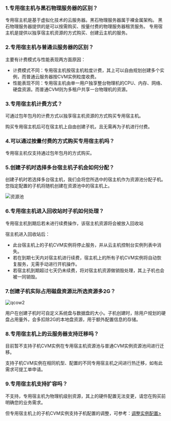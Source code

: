 ### 1.专用宿主机与黑石物理服务器的区别？

专用宿主机是基于虚拟化技术的云服务器。黑石物理服务器属于裸金属架构。
黑石物理服务器提供的是可以按需购买、按量付费的物理服务器租赁服务。
专用宿主机是提供以独享宿主机资源的方式购买、创建云主机的服务。

### 2.专用宿主机与普通云服务器的区别？

主要有计费模式与性能表现两方面原因：

- 计费模式不同：专用宿主机按宿主机粒度计费，其上可以自由规划创建多个实例，而普通云服务器按CVM实例粒度收费。
- 性能表现不同：专用宿主机由单一用户独享整台物理机的CPU、内存、网络、硬盘资源。而普通CVM则为多租户共享一台物理机的资源。



### 3.专用宿主机计费方式？

可通过包年包月的计费方式以独享宿主机资源的方式购买专用宿主机。

购买专用宿主机后可在宿主机上自由创建子机，且无需再为子机进行付费。

### 4.可以通过按量付费的方式购买专用宿主机吗？

专用宿主机仅支持通过包年包月的方式购买。

### 5.创建子机时选择多台宿主机子机会如何分配？

创建子机时若选择多台宿主机，我们会将您所选中的宿主机作为资源池分配子机。您指定配置的子机将随机创建在资源池中的宿主机上。

![资源池](http://mc.qcloudimg.com/static/img/3d4bff8cd2e0f24d395641f7a9284078/image.png)

### 6.专用宿主机进入回收站时子机如何处理？

专用宿主机到期后若未进行续费操作，该宿主机资源将会被放入回收站

宿主机进入回收站后：

- 此台宿主机上的子机CVM实例将停止服务，并从云主机控制台实例列表中消失。
- 若在到期七天内对宿主机进行续费，宿主机上的所有子机CVM实例将自动恢复服务，无需手动进行开机操作。
- 若宿主机到期超过七天仍未续费，将对宿主机资源做销毁处理，其上子机也会被一同销毁。



### 7.创建子机实际占用磁盘资源比所选资源多2G？

![qcow2](http://mc.qcloudimg.com/static/img/42305aa39482d2bb660c2f41171cd4af/image.png)

用户在创建子机时可自定义系统盘与数据盘的大小。子机创建时，除用户规划的硬盘占用量外，会多扣除2G的本地盘资源，用于额外配置信息的存储。

### 8.专用宿主机上的云服务器支持迁移吗？

目前暂不支持子机CVM实例在专用宿主机资源池与普通CVM实例资源池间进行迁移。

支持子机CVM实例在相同机型、配置的不同专用宿主机之间进行热迁移，如有此需求可提工单申请。

### 9.专用宿主机支持扩容吗？

不支持，专用宿主机为物理机级别资源，其上的硬件配置无法变更，请您在购买前明确您的业务需求。

但专用宿主机上的子机CVM实例支持子机配置的调整，可参考：[调整实例配置>]()





